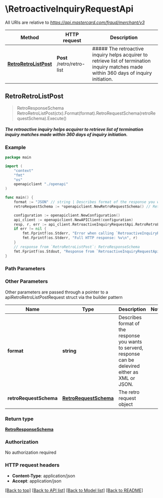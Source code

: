 # \RetroactiveInquiryRequestApi

All URIs are relative to *https://api.mastercard.com/fraud/merchant/v3*

Method | HTTP request | Description
------------- | ------------- | -------------
[**RetroRetroListPost**](RetroactiveInquiryRequestApi.md#RetroRetroListPost) | **Post** /retro/retro-list | ##### The retroactive inquiry helps acquirer to retrieve list of termination inquiry matches made within 360 days of inquiry initiation.



## RetroRetroListPost

> RetroResponseSchema RetroRetroListPost(ctx).Format(format).RetroRequestSchema(retroRequestSchema).Execute()

##### The retroactive inquiry helps acquirer to retrieve list of termination inquiry matches made within 360 days of inquiry initiation.



### Example

```go
package main

import (
    "context"
    "fmt"
    "os"
    openapiclient "./openapi"
)

func main() {
    format := "JSON" // string | Describes format of the response you wants to serverd, response can be delevired either as XML or JSON.
    retroRequestSchema := *openapiclient.NewRetroRequestSchema() // RetroRequestSchema | The retro request object

    configuration := openapiclient.NewConfiguration()
    api_client := openapiclient.NewAPIClient(configuration)
    resp, r, err := api_client.RetroactiveInquiryRequestApi.RetroRetroListPost(context.Background()).Format(format).RetroRequestSchema(retroRequestSchema).Execute()
    if err != nil {
        fmt.Fprintf(os.Stderr, "Error when calling `RetroactiveInquiryRequestApi.RetroRetroListPost``: %v\n", err)
        fmt.Fprintf(os.Stderr, "Full HTTP response: %v\n", r)
    }
    // response from `RetroRetroListPost`: RetroResponseSchema
    fmt.Fprintf(os.Stdout, "Response from `RetroactiveInquiryRequestApi.RetroRetroListPost`: %v\n", resp)
}
```

### Path Parameters



### Other Parameters

Other parameters are passed through a pointer to a apiRetroRetroListPostRequest struct via the builder pattern


Name | Type | Description  | Notes
------------- | ------------- | ------------- | -------------
 **format** | **string** | Describes format of the response you wants to serverd, response can be delevired either as XML or JSON. | 
 **retroRequestSchema** | [**RetroRequestSchema**](RetroRequestSchema.md) | The retro request object | 

### Return type

[**RetroResponseSchema**](RetroResponseSchema.md)

### Authorization

No authorization required

### HTTP request headers

- **Content-Type**: application/json
- **Accept**: application/json

[[Back to top]](#) [[Back to API list]](../README.md#documentation-for-api-endpoints)
[[Back to Model list]](../README.md#documentation-for-models)
[[Back to README]](../README.md)

